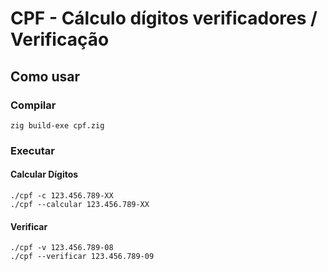 # CPF - Cálculo dígitos verificadores / Verificação

## Como usar

### Compilar

```console
zig build-exe cpf.zig
```

### Executar

#### Calcular Dígitos

```console
./cpf -c 123.456.789-XX
./cpf --calcular 123.456.789-XX
```

#### Verificar

```console
./cpf -v 123.456.789-08
./cpf --verificar 123.456.789-09
```
